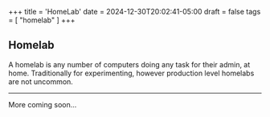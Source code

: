 +++
title = 'HomeLab'
date = 2024-12-30T20:02:41-05:00
draft = false
tags = [ "homelab" ]
+++

## Homelab

A homelab is any number of computers doing any task for their admin, at home. Traditionally for experimenting, however production level homelabs are not uncommon.

---

More coming soon...
